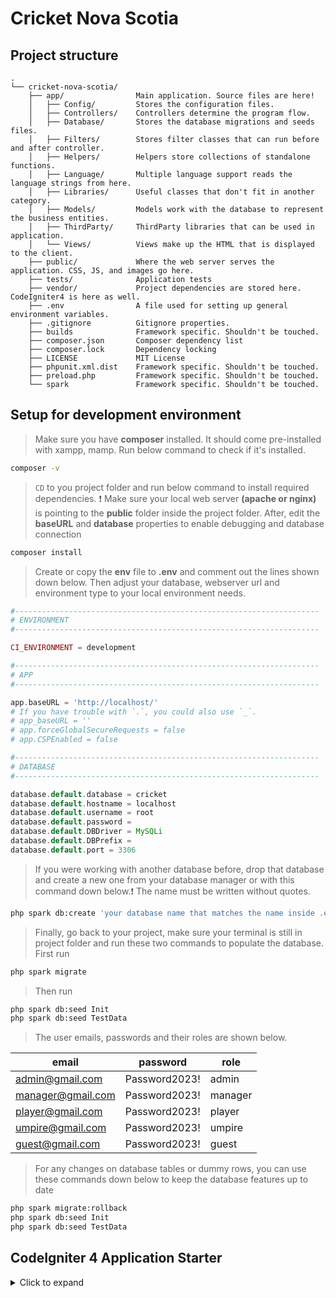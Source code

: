 # Cricket Nova Scotia 

## Project structure
```
.
└── cricket-nova-scotia/
    ├── app/                Main application. Source files are here!
    │   ├── Config/         Stores the configuration files.
    │   ├── Controllers/    Controllers determine the program flow.
    │   ├── Database/       Stores the database migrations and seeds files.
    │   ├── Filters/        Stores filter classes that can run before and after controller.
    │   ├── Helpers/        Helpers store collections of standalone functions.
    │   ├── Language/       Multiple language support reads the language strings from here.
    │   ├── Libraries/      Useful classes that don't fit in another category.
    │   ├── Models/         Models work with the database to represent the business entities.
    │   ├── ThirdParty/     ThirdParty libraries that can be used in application.
    │   └── Views/          Views make up the HTML that is displayed to the client.       
    ├── public/             Where the web server serves the application. CSS, JS, and images go here.
    ├── tests/              Application tests
    ├── vendor/             Project dependencies are stored here. CodeIgniter4 is here as well.
    ├── .env                A file used for setting up general environment variables.
    ├── .gitignore          Gitignore properties.
    ├── builds              Framework specific. Shouldn't be touched.
    ├── composer.json       Composer dependency list
    ├── composer.lock       Dependency locking
    ├── LICENSE             MIT License
    ├── phpunit.xml.dist    Framework specific. Shouldn't be touched.
    ├── preload.php         Framework specific. Shouldn't be touched.
    └── spark               Framework specific. Shouldn't be touched.
```

## Setup for development environment

> Make sure you have **composer** installed. It should come pre-installed with xampp, mamp. Run below command to check if it's installed.
```sh
composer -v
```

> `CD` to you project folder and run below command to install required dependencies. :exclamation: Make sure your local web server **(apache or nginx)** is pointing to the **public** folder inside the project folder. After, edit the   **baseURL** and **database** properties to enable debugging and database connection
```sh
composer install
```

> Create or copy the **env** file to **.env** and comment out the lines shown down below. Then adjust your database, webserver url and environment type to your local environment needs.
```php
#--------------------------------------------------------------------
# ENVIRONMENT
#--------------------------------------------------------------------

CI_ENVIRONMENT = development

#--------------------------------------------------------------------
# APP
#--------------------------------------------------------------------

app.baseURL = 'http://localhost/'
# If you have trouble with `.`, you could also use `_`.
# app_baseURL = ''
# app.forceGlobalSecureRequests = false
# app.CSPEnabled = false

#--------------------------------------------------------------------
# DATABASE
#--------------------------------------------------------------------

database.default.database = cricket
database.default.hostname = localhost
database.default.username = root
database.default.password = 
database.default.DBDriver = MySQLi
database.default.DBPrefix =
database.default.port = 3306
```

> If you were working with another database before, drop that database and create a new one from your database manager or with this command down below.:exclamation: The name must be written without quotes.
```sh
php spark db:create 'your database name that matches the name inside .env file'
```


> Finally, go back to your project, make sure your terminal is still in project folder and run these two commands to populate the database. First run

```sh
php spark migrate 
```
> Then run

```sh
php spark db:seed Init
php spark db:seed TestData
```

> The user emails, passwords and their roles are shown below. 

| email             | password      | role    |
|-------------------|---------------|---------|
| admin@gmail.com   | Password2023! | admin   |
| manager@gmail.com | Password2023! | manager |
| player@gmail.com  | Password2023! | player  |
| umpire@gmail.com  | Password2023! | umpire  |
| guest@gmail.com   | Password2023! | guest   |

> For any changes on database tables or dummy rows, you can use these commands down below to keep the database features up to date
```sh
php spark migrate:rollback
php spark db:seed Init
php spark db:seed TestData
```


## CodeIgniter 4 Application Starter

<details><summary>Click to expand</summary>

## What is CodeIgniter?

CodeIgniter is a PHP full-stack web framework that is light, fast, flexible and secure.
More information can be found at the [official site](https://codeigniter.com).

This repository holds a composer-installable app starter.
It has been built from the
[development repository](https://github.com/codeigniter4/CodeIgniter4).

More information about the plans for version 4 can be found in [CodeIgniter 4](https://forum.codeigniter.com/forumdisplay.php?fid=28) on the forums.

The user guide corresponding to the latest version of the framework can be found
[here](https://codeigniter4.github.io/userguide/).

## Installation & updates

`composer create-project codeigniter4/appstarter` then `composer update` whenever
there is a new release of the framework.

When updating, check the release notes to see if there are any changes you might need to apply
to your `app` folder. The affected files can be copied or merged from
`vendor/codeigniter4/framework/app`.

## Setup

Copy `env` to `.env` and tailor for your app, specifically the baseURL
and any database settings.

## Important Change with index.php

`index.php` is no longer in the root of the project! It has been moved inside the *public* folder,
for better security and separation of components.

This means that you should configure your web server to "point" to your project's *public* folder, and
not to the project root. A better practice would be to configure a virtual host to point there. A poor practice would be to point your web server to the project root and expect to enter *public/...*, as the rest of your logic and the
framework are exposed.

**Please** read the user guide for a better explanation of how CI4 works!

## Repository Management

We use GitHub issues, in our main repository, to track **BUGS** and to track approved **DEVELOPMENT** work packages.
We use our [forum](http://forum.codeigniter.com) to provide SUPPORT and to discuss
FEATURE REQUESTS.

This repository is a "distribution" one, built by our release preparation script.
Problems with it can be raised on our forum, or as issues in the main repository.

## Server Requirements

PHP version 7.4 or higher is required, with the following extensions installed:

- [intl](http://php.net/manual/en/intl.requirements.php)
- [mbstring](http://php.net/manual/en/mbstring.installation.php)

Additionally, make sure that the following extensions are enabled in your PHP:

- json (enabled by default - don't turn it off)
- [mysqlnd](http://php.net/manual/en/mysqlnd.install.php) if you plan to use MySQL
- [libcurl](http://php.net/manual/en/curl.requirements.php) if you plan to use the HTTP\CURLRequest library

</details>
